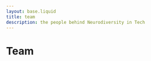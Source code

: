 ```yaml
---
layout: base.liquid
title: team
description: the people behind Neurodiversity in Tech
---
```


# Team
